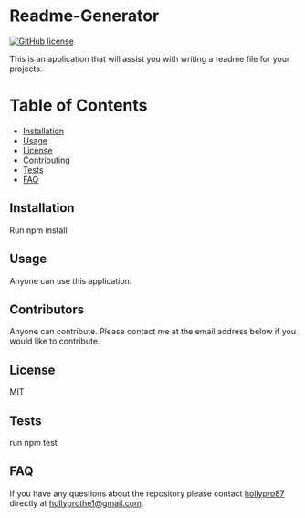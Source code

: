  
# Readme-Generator

[![GitHub license](https://img.shields.io/badge/license-MIT-purple.svg)](https://github.com/hollypro87/Readme-Generator)

This is an application that will assist you with writing a readme file for your projects. 

# Table of Contents
* [Installation](#Installation)
* [Usage](#Usage)
* [License](#License)
* [Contributing](#Contributing)
* [Tests](#Tests)
* [FAQ](#FAQ)

## Installation
 Run npm install

## Usage
 Anyone can use this application.

## Contributors
 Anyone can contribute. Please contact me at the email address below if you would like to contribute.

## License
 MIT

## Tests
 run npm test

## FAQ
 

If you have any questions about the repository please contact [hollypro87](https://github.com/hollypro87/) directly at hollyprothe1@gmail.com. 

